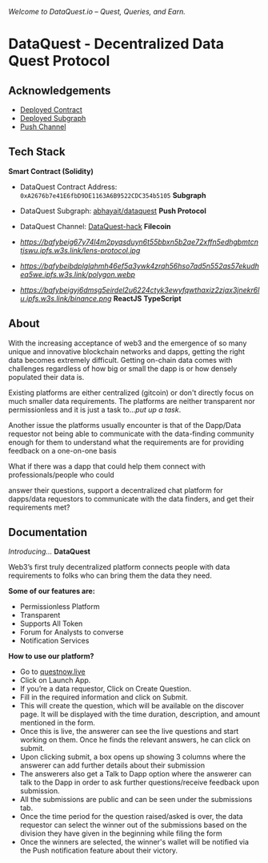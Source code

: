 *Welcome to DataQuest.io – Quest, Queries, and Earn.*
# DataQuest - Decentralized Data Quest Protocol
## Acknowledgements

 - [Deployed Contract](https://mumbai.polygonscan.com/address/0xA2676b7e41E6fbD9DE1163A6B9522CDC354b5105)
 - [Deployed Subgraph](https://thegraph.com/hosted-service/subgraph/abhayait/dataquest)
 - [Push Channel]( https://staging.push.org/#/channels?channel=0x7b3Cb0dbCC799262Ed7A17D71A419d962536645A)

## Tech Stack

**Smart Contract (Solidity)**

- DataQuest Contract Address: `0xA2676b7e41E6fbD9DE1163A6B9522CDC354b5105`
**Subgraph**

- DataQuest Subgraph: [abhayait/dataquest](https://thegraph.com/hosted-service/subgraph/abhayait/dataquest)
**Push Protocol**

- DataQuest Channel: [DataQuest-hack](https://staging.push.org/#/channels?channel=0x7b3Cb0dbCC799262Ed7A17D71A419d962536645A)
**Filecoin**

- _https://bafybeig67y74l4m2pyasduyn6t55bbxn5b2qe72xffn5edhgbmtcntjswu.ipfs.w3s.link/lens-protocol.jpg_
- _https://bafybeibdplglqhmh46ef5a3ywk4zrqh56hso7ad5n552as57ekudhea5we.ipfs.w3s.link/polygon.webp_
- _https://bafybeigyj6dmsg5eirdel2u6224ctyk3ewyfqwthaxiz2zjax3jnekr6lu.ipfs.w3s.link/binance.png_
**ReactJS**
**TypeScript**

## About

With the increasing acceptance of web3 and the emergence of so many unique and innovative blockchain networks and dapps, getting the right data becomes extremely difficult. Getting on-chain data comes with challenges regardless of how big or small the dapp is or how densely populated their data is.

Existing platforms are either centralized (gitcoin) or don't directly focus on much smaller data requirements. The platforms are neither transparent nor permissionless and it is just a task to..._put up a task_.

Another issue the platforms usually encounter is that of the Dapp/Data requestor not being able to communicate with the data-finding community enough for them to understand what the requirements are for providing feedback on a one-on-one basis

What if there was a dapp that could help them connect with professionals/people who could

answer their questions, support a decentralized chat platform for dapps/data requestors to communicate with the data finders, and get their requirements met?

## Documentation
_Introducing..._ 
**DataQuest**

Web3’s first truly decentralized platform connects people with data requirements to folks who can bring them the data they need.

**Some of our features are:**

- Permissionless Platform
- Transparent
- Supports All Token
- Forum for Analysts to converse
- Notification Services

**How to use our platform?**

- Go to [questnow.live](http://questnow.live/)
- Click on Launch App.
- If you’re a data requestor, Click on Create Question.
- Fill in the required information and click on Submit.
- This will create the question, which will be available on the discover page. It will be displayed with the time duration, description, and amount mentioned in the form.
- Once this is live, the answerer can see the live questions and start working on them. Once he finds the relevant answers, he can click on submit.
- Upon clicking submit, a box opens up showing 3 columns where the answerer can add further details about their submission
- The answerers also get a Talk to Dapp option where the answerer can talk to the Dapp in order to ask further questions/receive feedback upon submission.
- All the submissions are public and can be seen under the submissions tab.
- Once the time period for the question raised/asked is over, the data requestor can select the winner out of the submissions based on the division they have given in the beginning while filing the form
- Once the winners are selected, the winner's wallet will be notified via the Push notification feature about their victory.



